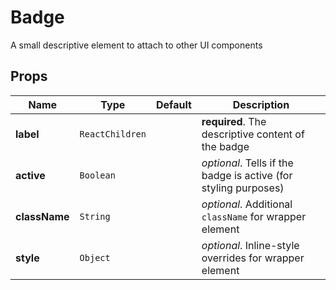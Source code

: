 # Badge

A small descriptive element to attach to other UI components

## Props
|Name|Type|Default|Description|
|----|----|-------|-----------|
| **label** | <code>ReactChildren</code> |  | **required**. The descriptive content of the badge |
| **active** | <code>Boolean</code> |  | *optional*. Tells if the badge is active (for styling purposes) |
| **className** | <code>String</code> |  | *optional*. Additional `className` for wrapper element |
| **style** | <code>Object</code> |  | *optional*. Inline-style overrides for wrapper element |